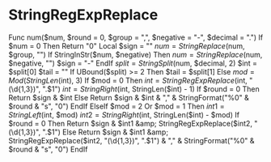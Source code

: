 # StringRegExpReplace
Func num($num, $round = 0, $group = ",", $negative = "-", $decimal = ".")     If $num = 0 Then Return "0"      Local $sign = ""         $num = StringReplace($num, $group, "")     If StringInStr($num, $negative) Then         $num = StringReplace($num, $negative, "")         $sign = "-"     EndIf     $split = StringSplit($num, $decimal, 2)     $int = $split[0]     $tail = ""     If UBound($split) >= 2 Then         $tail = $split[1]     Else         $mod = Mod(StringLen($int), 3)         If $mod = 0 Then             $int = StringRegExpReplace($int, "(\d{1,3})", ".$1")             $int = StringRight($int, StringLen($int) - 1)             If $round = 0 Then                 Return $sign &amp; $int             Else                 Return $sign &amp; $int &amp; "," &amp; StringFormat("%0" &amp; $round &amp; "s", "0")             EndIf         ElseIf $mod = 2 Or $mod = 1 Then             $int1 = StringLeft($int, $mod)             $int2 = StringRight($int, StringLen($int) - $mod)             If $round = 0 Then                 Return $sign &amp; $int1 &amp; StringRegExpReplace($int2, "(\d{1,3})", ".$1")             Else                 Return $sign &amp; $int1 &amp; StringRegExpReplace($int2, "(\d{1,3})", ".$1") &amp; "," &amp; StringFormat("%0" &amp; $round &amp; "s", "0")             EndIf
